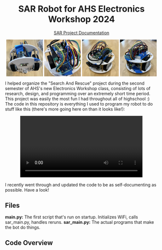<h1 align="center">SAR Robot for AHS Electronics Workshop 2024</h1>

<p align="center">
    <a href="https://docs.google.com/document/d/18LBs0AmaSnT2yeP5mM6TQh5jgIuw7PlEmnaEUqvHnw0/edit?usp=sharing">SAR Project Documentation</a>
</p>

<p align="center">
    <img align="top" width="24%" src="./assets/sar1.jpg" alt="sar1.jpg" />
    <img align="top" width="24%" src="./assets/sar2.jpg" alt="sar2.jpg" />
    <img align="top" width="24%" src="./assets/sar3.jpg" alt="sar3.jpg" />
    <img align="top" width="24%" src="./assets/sar4.jpg" alt="sar4.jpg" />
</p>

I helped organize the "Search And Rescue" project during the
second semester of AHS's new Electronics Workshop class, consisting of
lots of research, design, and programming over an extremely short time period. This
project was easily the most fun I had throughout all of highschool :) The code in
this repository is everything I used to program my robot to do stuff like this
(there's more going here on than it looks like!):

<p align="center">
    <video alt="sar_video" width="80%">
        <source src="./assets/sar_video_small_noaudio.webm" type="video/webm">
    </video>
</p>

I recently went through and updated the code to be as self-documenting as
possible. Have a look!

## Files

**main.py:** The first script that's run on startup. Initializes WiFi, calls
sar_main.py, handles reruns.
**sar_main.py:** The actual programs that make the bot do things.

## Code Overview
